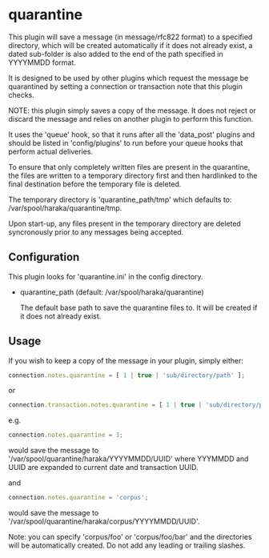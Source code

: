 quarantine
==========

This plugin will save a message (in message/rfc822 format) to a specified
directory, which will be created automatically if it does not already exist,
a dated sub-folder is also added to the end of the path specified in YYYYMMDD
format.

It is designed to be used by other plugins which request the message be 
quarantined by setting a connection or transaction note that this plugin
checks.

NOTE: this plugin simply saves a copy of the message.  It does not reject or
discard the message and relies on another plugin to perform this function.

It uses the 'queue' hook, so that it runs after all the 'data_post' plugins
and should be listed in 'config/plugins' to run before your queue hooks that
perform actual deliveries.

To ensure that only completely written files are present in the quarantine,
the files are written to a temporary directory first and then hardlinked to
the final destination before the temporary file is deleted.

The temporary directory is 'quarantine_path/tmp' which defaults to: 
/var/spool/haraka/quarantine/tmp.

Upon start-up, any files present in the temporary directory are deleted
syncronously prior to any messages being accepted.


Configuration
-------------

This plugin looks for 'quarantine.ini' in the config directory.  

* quarantine_path                   (default: /var/spool/haraka/quarantine)

  The default base path to save the quarantine files to.  It will be created
  if it does not already exist.


Usage
-----

If you wish to keep a copy of the message in your plugin, simply either:

```javascript
connection.notes.quarantine = [ 1 | true | 'sub/directory/path' ];
```

or

```javascript
connection.transaction.notes.quarantine = [ 1 | true | 'sub/directory/path' ];
```

e.g.

```javascript
connection.notes.quarantine = 1;
```

would save the message to '/var/spool/quarantine/haraka/YYYYMMDD/UUID' where
YYYMMDD and UUID are expanded to current date and transaction UUID.

and

```javascript
connection.notes.quarantine = 'corpus';
```

would save the message to '/var/spool/quarantine/haraka/corpus/YYYYMMDD/UUID'.

Note: you can specify 'corpus/foo' or 'corpus/foo/bar' and the directories will
be automatically created.  Do not add any leading or trailing slashes.
